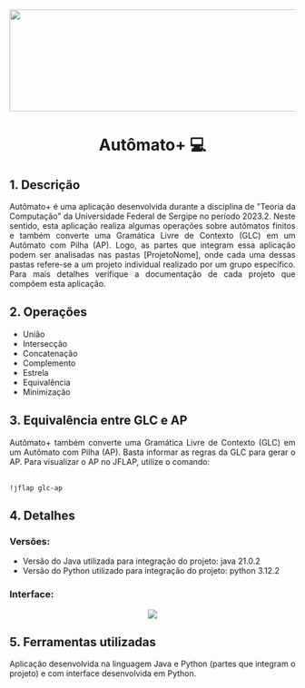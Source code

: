 <div align="center">
  <img src="https://github.com/Guilherme-Yeager/ProjetoTc/assets/105077089/e11224c4-6578-4607-a018-5b36813aaa1a" width="860" height="180">
</div>

<h1 align="center">Autômato+ 💻</h1>
<h2>1. Descrição</h2>
<div align="justify">
    Autômato+ é uma aplicação desenvolvida durante a disciplina de "Teoria da Computação"
  da Universidade Federal de Sergipe no período 2023.2. Neste sentido, esta aplicação realiza 
  algumas operações sobre autômatos finitos e também converte uma Gramática Livre de 
  Contexto (GLC) em um Autômato com Pilha (AP). Logo, as partes que integram essa aplicação
  podem ser analisadas nas pastas [ProjetoNome], onde cada uma dessas pastas refere-se a um
  projeto individual realizado por um grupo específico. Para mais detalhes verifique a
  documentação de cada projeto que compõem esta aplicação.
</div>
<h2>2. Operações</h2>

  * União
  * Intersecção
  * Concatenação
  * Complemento
  * Estrela
  * Equivalência
  * Minimização

<h2>3. Equivalência entre GLC e AP</h2>
<div align="justify">
    Autômato+ também converte uma Gramática Livre de Contexto (GLC) em um Autômato com Pilha (AP). 
  Basta informar as regras da GLC para gerar o AP. Para visualizar o AP no
  JFLAP, utilize o comando:<br/><br/>
 
  ~~~
  !jflap glc-ap
  ~~~
</div>
<h2>4. Detalhes</h2>
  <h3>Versões:</h3>
    
  * Versão do Java utilizada para integração do projeto: java 21.0.2
  * Versão do Python utilizado para integração do projeto: python 3.12.2
<h3>Interface:</h3>
<div align="center">
  <img src="https://github.com/Guilherme-Yeager/ProjetoTc/assets/105077089/33528cf5-a16a-4529-8cb0-4126594583aa">
</div>
<h2>5. Ferramentas utilizadas</h2>
<div align="justify">
  Aplicação desenvolvida na linguagem Java e Python (partes que integram o projeto) e com interface 
  desenvolvida em Python.     
</div>

